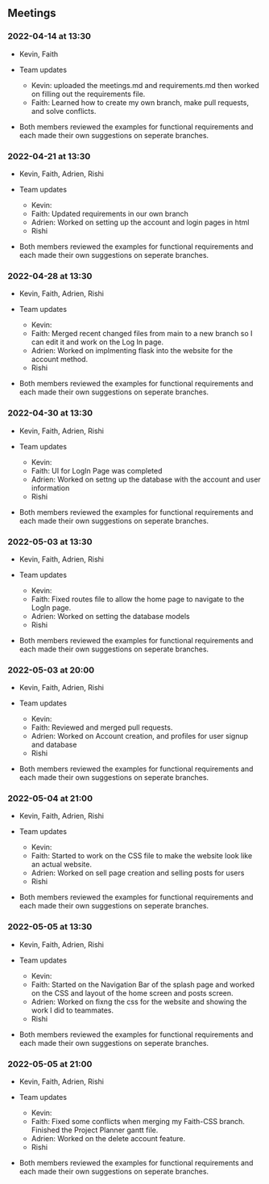 ## Meetings

### 2022-04-14 at 13:30
- Kevin, Faith
- Team updates
  - Kevin: uploaded the meetings.md and requirements.md then worked on filling out the requirements file.
  - Faith: Learned how to create my own branch, make pull requests, and solve conflicts.

- Both members reviewed the examples for functional requirements and each made their own suggestions on seperate branches.

### 2022-04-21 at 13:30
- Kevin, Faith, Adrien, Rishi
- Team updates
  - Kevin:
  - Faith: Updated requirements in our own branch
  - Adrien: Worked on setting up the account and login pages in html
  - Rishi

- Both members reviewed the examples for functional requirements and each made their own suggestions on seperate branches.

### 2022-04-28 at 13:30
- Kevin, Faith, Adrien, Rishi
- Team updates
  - Kevin:
  - Faith: Merged recent changed files from main to a new branch so I can edit it and work on the Log In page.
  - Adrien: Worked on implmenting flask into the website for the account method.
  - Rishi

- Both members reviewed the examples for functional requirements and each made their own suggestions on seperate branches.

### 2022-04-30 at 13:30
- Kevin, Faith, Adrien, Rishi
- Team updates
  - Kevin:
  - Faith: UI for LogIn Page was completed
  - Adrien: Worked on settng up the database with the account and user information
  - Rishi

- Both members reviewed the examples for functional requirements and each made their own suggestions on seperate branches.

### 2022-05-03 at 13:30
- Kevin, Faith, Adrien, Rishi
- Team updates
  - Kevin:
  - Faith: Fixed routes file to allow the home page to navigate to the LogIn page. 
  - Adrien: Worked on setting the database models
  - Rishi

- Both members reviewed the examples for functional requirements and each made their own suggestions on seperate branches.

### 2022-05-03 at 20:00
- Kevin, Faith, Adrien, Rishi
- Team updates
  - Kevin:
  - Faith: Reviewed and merged pull requests.
  - Adrien: Worked on Account creation, and profiles for user signup and database
  - Rishi

- Both members reviewed the examples for functional requirements and each made their own suggestions on seperate branches.

### 2022-05-04 at 21:00
- Kevin, Faith, Adrien, Rishi
- Team updates
  - Kevin:
  - Faith: Started to work on the CSS file to make the website look like an actual website.
  - Adrien: Worked on sell page creation and selling posts for users
  - Rishi

- Both members reviewed the examples for functional requirements and each made their own suggestions on seperate branches.

### 2022-05-05 at 13:30
- Kevin, Faith, Adrien, Rishi
- Team updates
  - Kevin:
  - Faith: Started on the Navigation Bar of the splash page and worked on the CSS and layout of the home screen and posts screen.
  - Adrien: Worked on fixng the css for the website and showing the work I did to teammates.
  - Rishi

- Both members reviewed the examples for functional requirements and each made their own suggestions on seperate branches.

### 2022-05-05 at 21:00
- Kevin, Faith, Adrien, Rishi
- Team updates
  - Kevin:
  - Faith: Fixed some conflicts when merging my Faith-CSS branch. Finished the Project Planner gantt file. 
  - Adrien: Worked on the delete account feature.
  - Rishi

- Both members reviewed the examples for functional requirements and each made their own suggestions on seperate branches.
